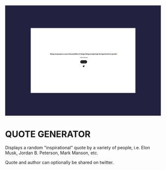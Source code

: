 ![image](./images/README-img.png)

# QUOTE GENERATOR

Displays a random "inspirational" quote by a variety of people, i.e. Elon Musk, Jordan B. Peterson, Mark Manson, etc. 

Quote and author can optionally be shared on twitter.